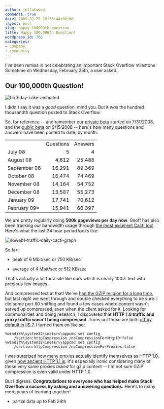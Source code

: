 ```yaml
---
author: jeffatwood
comments: true
date: 2009-02-27 10:33:44+00:00
layout: post
slug: happy-100000th-question
title: Happy 100,000th Question!
wordpress_id: 760
categories:
- company
- community
---
```



I've been remiss in not celebrating an important Stack Overflow milestone. Sometime on Wednesday, February 25th, a user asked.. 





## Our 100,000th Question!





![birthday-cake-animated](/blog/images/2009-02-27-happy-100000th-question/birthday-cake-animated.gif)



I didn't say it was a _good_ question, mind you. But it _was_ the hundred thousandth question posted to Stack Overflow.



So, for reference -- and remember our [private beta](http://blog.stackoverflow.com/2008/07/stack-overflow-private-beta-begins/) started on 7/31/2008, and the [public beta](http://blog.stackoverflow.com/2008/09/then-a-miracle-occurs-public-beta/) on 9/15/2008 -- here's how many questions and answers have been posted to date, by month:



<table cellpadding="4" cellspacing="4" >
<tr >
<td >
<td >Questions
<td >Answers</tr>
<tr >
<td >July 08
<td align="right" >5
<td align="right" >4</tr>
<tr >
<td >August 08
<td align="right" >4,612
<td align="right" >25,488</tr>
<tr >
<td >September 08
<td align="right" >16,291
<td align="right" >89,369</tr>
<tr >
<td >October 08
<td align="right" >16,474
<td align="right" >74,469</tr>
<tr >
<td >November 08
<td align="right" >14,164
<td align="right" >54,752</tr>
<tr >
<td >December 08
<td align="right" >13,587
<td align="right" >55,273</tr>
<tr >
<td >January 09
<td align="right" >17,741
<td align="right" >70,612</tr>
<tr >
<td >February 09*
<td align="right" >15,941
<td align="right" >60,397</tr>
</table>



We are pretty regularly doing **500k pageviews per day now**. Geoff has also been tracking our bandwidth usage through [the most excellent Cacti tool](http://www.cacti.net/). Here's what the last 24 hour period looks like:



![soweb1-traffic-daily-cacti-graph](/blog/images/2009-02-27-happy-100000th-question/soweb1-traffic-daily-cacti-graph.png)



So far:




  * peak of 6 Mbit/sec or 750 KB/sec

  * average of 4 Mbit/sec or 512 KB/sec




That's actually a lot for a site like ours which is nearly 100% text with precious few images.



And compressed text at that! We've [had the GZIP religion for a long time](http://developer.yahoo.net/blog/archives/2007/07/high_performanc_3.html), but last night we went through and double checked everything to be sure. I did some port 80 sniffing and found a few cases where content wasn't served up compressed, even when the client asked for it. Looking for commonalities and doing research, I discovered that **HTTP 1.0 traffic and proxy traffic wasn't being compressed**. Turns out those are both [off by default in IIS 7](http://msdn.microsoft.com/en-us/library/ms690689.aspx). I turned them on like so:




    
    
    %windir%\system32\inetsrv\appcmd set config 
        /section:httpCompression /noCompressionForHttp10:false
    %windir%\system32\inetsrv\appcmd set config 
        /section:httpCompression /noCompressionForProxies:false
    





I was surprised how many proxies actually identify themselves as HTTP 1.0, given [how ancient HTTP 1.1 is](http://en.wikipedia.org/wiki/Hypertext_Transfer_Protocol). It's especially ironic considering many of these very same proxies _asked_ for gzip content -- I'm not sure GZIP compression is even valid under HTTP 1.0.



But I digress. **Congratulations to everyone who has helped make Stack Overflow a success by asking and answering questions.** Here's to many more years of learning together!



* partial data up to Feb 24th

